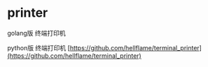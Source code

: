 # printer

golang版 终端打印机 

python版 终端打印机 [https://github.com/hellflame/terminal_printer](https://github.com/hellflame/terminal_printer)
